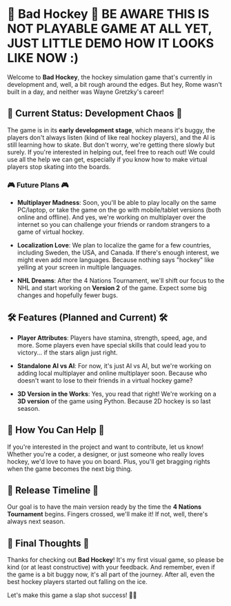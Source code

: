 # 🏒 Bad Hockey 🏒 BE AWARE THIS IS NOT PLAYABLE GAME AT ALL YET, JUST LITTLE DEMO HOW IT LOOKS LIKE NOW :)

Welcome to **Bad Hockey**, the hockey simulation game that's currently in development and, well, a bit rough around the edges. But hey, Rome wasn't built in a day, and neither was Wayne Gretzky's career!

## 🚀 Current Status: Development Chaos 🚀

The game is in its **early development stage**, which means it's buggy, the players don't always listen (kind of like real hockey players), and the AI is still learning how to skate. But don't worry, we're getting there slowly but surely. If you're interested in helping out, feel free to reach out! We could use all the help we can get, especially if you know how to make virtual players stop skating into the boards.

### 🎮 Future Plans 🎮

- **Multiplayer Madness**: Soon, you'll be able to play locally on the same PC/laptop, or take the game on the go with mobile/tablet versions (both online and offline). And yes, we're working on multiplayer over the internet so you can challenge your friends or random strangers to a game of virtual hockey.
  
- **Localization Love**: We plan to localize the game for a few countries, including Sweden, the USA, and Canada. If there's enough interest, we might even add more languages. Because nothing says "hockey" like yelling at your screen in multiple languages.

- **NHL Dreams**: After the 4 Nations Tournament, we'll shift our focus to the NHL and start working on **Version 2** of the game. Expect some big changes and hopefully fewer bugs.

## 🛠️ Features (Planned and Current) 🛠️

- **Player Attributes**: Players have stamina, strength, speed, age, and more. Some players even have special skills that could lead you to victory... if the stars align just right.
  
- **Standalone AI vs AI**: For now, it's just AI vs AI, but we're working on adding local multiplayer and online multiplayer soon. Because who doesn't want to lose to their friends in a virtual hockey game?

- **3D Version in the Works**: Yes, you read that right! We're working on a **3D version** of the game using Python. Because 2D hockey is so last season.

## 🤝 How You Can Help 🤝

If you're interested in the project and want to contribute, let us know! Whether you're a coder, a designer, or just someone who really loves hockey, we'd love to have you on board. Plus, you'll get bragging rights when the game becomes the next big thing.

## 📅 Release Timeline 📅

Our goal is to have the main version ready by the time the **4 Nations Tournament** begins. Fingers crossed, we'll make it! If not, well, there's always next season.

## 🎉 Final Thoughts 🎉

Thanks for checking out **Bad Hockey**! It's my first visual game, so please be kind (or at least constructive) with your feedback. And remember, even if the game is a bit buggy now, it's all part of the journey. After all, even the best hockey players started out falling on the ice.

Let's make this game a slap shot success! 🏒🥅
